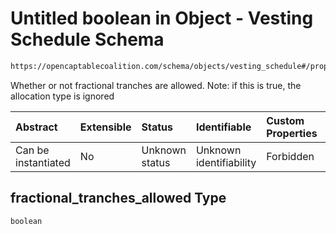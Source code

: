 # Untitled boolean in Object - Vesting Schedule Schema

```txt
https://opencaptablecoalition.com/schema/objects/vesting_schedule#/properties/fractional_tranches_allowed
```

Whether or not fractional tranches are allowed. Note: if this is true, the allocation type is ignored

| Abstract            | Extensible | Status         | Identifiable            | Custom Properties | Additional Properties | Access Restrictions | Defined In                                                                                              |
| :------------------ | :--------- | :------------- | :---------------------- | :---------------- | :-------------------- | :------------------ | :------------------------------------------------------------------------------------------------------ |
| Can be instantiated | No         | Unknown status | Unknown identifiability | Forbidden         | Allowed               | none                | [VestingSchedule.schema.json*](../../schema/objects/VestingSchedule.schema.json "open original schema") |

## fractional_tranches_allowed Type

`boolean`
